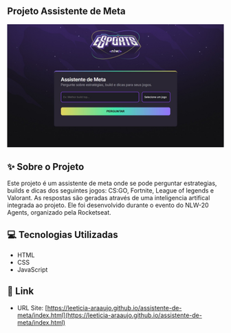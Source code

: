 ## Projeto Assistente de Meta

![](img/screenshot.jpg)

## ✨ Sobre o Projeto

Este projeto é um assistente de meta onde se pode perguntar estrategias, builds e dicas dos seguintes jogos: CS:GO, Fortnite, League of legends e Valorant. As respostas são geradas através de uma inteligencia artifical integrada ao projeto. Ele foi desenvolvido durante o evento do NLW-20 Agents, organizado pela Rocketseat.  

## 💻 Tecnologias Utilizadas

- HTML
- CSS
- JavaScript

## 🔗 Link

- URL Site: [https://leeticia-araaujo.github.io/assistente-de-meta/index.html](https://leeticia-araaujo.github.io/assistente-de-meta/index.html) 